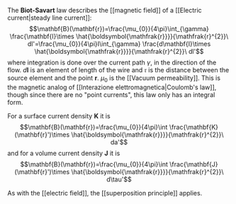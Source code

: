 The **Biot-Savart** law describes the [[magnetic field]] of a [[Electric current|steady line current]]:
$$\mathbf{B}(\mathbf{r})=\frac{\mu_{0}}{4\pi}\int_{\gamma} \frac{\mathbf{I}\times \hat{\boldsymbol{\mathfrak{r}}}}{\mathfrak{r}^{2}}\ dl'=\frac{\mu_{0}}{4\pi}I\int_{\gamma} \frac{d\mathbf{I}\times \hat{\boldsymbol{\mathfrak{r}}}}{\mathfrak{r}^{2}}\ dl'$$
where integration is done over the current path $\gamma$, in the direction of the flow. $d\mathbf{I}$ is an element of length of the wire and $\boldsymbol{\mathfrak{r}}$ is the distance between the source element and the point $\mathbf{r}$. $\mu_{0}$ is the [[Vacuum permeability]]. This is the magnetic analog of [[Interazione elettromagnetica|Coulomb's law]], though since there are no "point currents", this law only has an integral form.

For a surface current density $\mathbf{K}$ it is
$$\mathbf{B}(\mathbf{r})=\frac{\mu_{0}}{4\pi}\int \frac{\mathbf{K}(\mathbf{r}')\times \hat{\boldsymbol{\mathfrak{r}}}}{\mathfrak{r}^{2}}\ da'$$
and for a volume current density $\mathbf{J}$ it is
$$\mathbf{B}(\mathbf{r})=\frac{\mu_{0}}{4\pi}\int \frac{\mathbf{J}(\mathbf{r}')\times \hat{\boldsymbol{\mathfrak{r}}}}{\mathfrak{r}^{2}}\ d\tau'$$

As with the [[electric field]], the [[superposition principle]] applies.